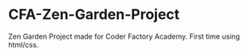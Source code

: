 # CFA-Zen-Garden-Project

Zen Garden Project made for Coder Factory Academy. First time using html/css.
